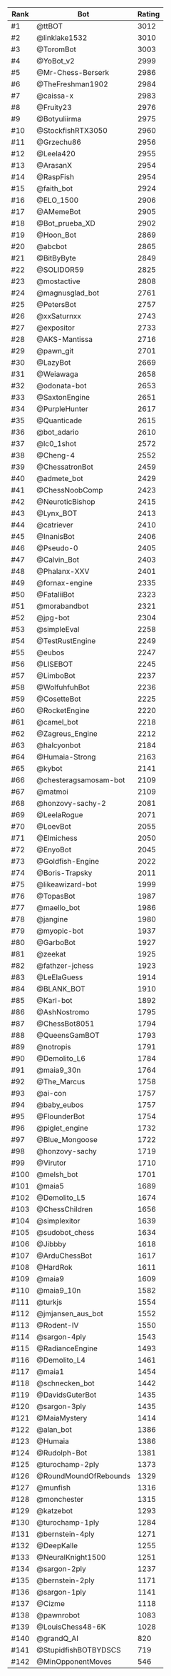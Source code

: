Rank|Bot|Rating
---|---|---
#1|@ttBOT|3012
#2|@linklake1532|3010
#3|@ToromBot|3003
#4|@YoBot_v2|2999
#5|@Mr-Chess-Berserk|2986
#6|@TheFreshman1902|2984
#7|@caissa-x|2983
#8|@Fruity23|2976
#9|@Botyuliirma|2975
#10|@StockfishRTX3050|2960
#11|@Grzechu86|2956
#12|@Leela420|2955
#13|@ArasanX|2954
#14|@RaspFish|2954
#15|@faith_bot|2924
#16|@ELO_1500|2906
#17|@AMemeBot|2905
#18|@Bot_prueba_XD|2902
#19|@Hoon_Bot|2869
#20|@abcbot|2865
#21|@BitByByte|2849
#22|@SOLIDOR59|2825
#23|@mostactive|2808
#24|@magnusglad_bot|2761
#25|@PetersBot|2757
#26|@xxSaturnxx|2743
#27|@expositor|2733
#28|@AKS-Mantissa|2716
#29|@pawn_git|2701
#30|@LazyBot|2669
#31|@Weiawaga|2658
#32|@odonata-bot|2653
#33|@SaxtonEngine|2651
#34|@PurpleHunter|2617
#35|@Quanticade|2615
#36|@bot_adario|2610
#37|@lc0_1shot|2572
#38|@Cheng-4|2552
#39|@ChessatronBot|2459
#40|@admete_bot|2429
#41|@ChessNoobComp|2423
#42|@NeuroticBishop|2415
#43|@Lynx_BOT|2413
#44|@catriever|2410
#45|@InanisBot|2406
#46|@Pseudo-0|2405
#47|@Calvin_Bot|2403
#48|@Phalanx-XXV|2401
#49|@fornax-engine|2335
#50|@FataliiBot|2323
#51|@morabandbot|2321
#52|@jpg-bot|2304
#53|@simpleEval|2258
#54|@TestRustEngine|2249
#55|@eubos|2247
#56|@LISEBOT|2245
#57|@LimboBot|2237
#58|@WolfuhfuhBot|2236
#59|@CosetteBot|2225
#60|@RocketEngine|2220
#61|@camel_bot|2218
#62|@Zagreus_Engine|2212
#63|@halcyonbot|2184
#64|@Humaia-Strong|2163
#65|@kybot|2141
#66|@chesteragsamosam-bot|2109
#67|@matmoi|2109
#68|@honzovy-sachy-2|2081
#69|@LeelaRogue|2071
#70|@LoevBot|2055
#71|@Elmichess|2050
#72|@EnyoBot|2045
#73|@Goldfish-Engine|2022
#74|@Boris-Trapsky|2011
#75|@likeawizard-bot|1999
#76|@TopasBot|1987
#77|@maello_bot|1986
#78|@jangine|1980
#79|@myopic-bot|1937
#80|@GarboBot|1927
#81|@zeekat|1925
#82|@fathzer-jchess|1923
#83|@LeElaGuess|1914
#84|@BLANK_BOT|1910
#85|@Karl-bot|1892
#86|@AshNostromo|1795
#87|@ChessBot8051|1794
#88|@QueensGamBOT|1793
#89|@notropis|1791
#90|@Demolito_L6|1784
#91|@maia9_30n|1764
#92|@The_Marcus|1758
#93|@ai-con|1757
#94|@baby_eubos|1757
#95|@FlounderBot|1754
#96|@piglet_engine|1732
#97|@Blue_Mongoose|1722
#98|@honzovy-sachy|1719
#99|@Virutor|1710
#100|@melsh_bot|1701
#101|@maia5|1689
#102|@Demolito_L5|1674
#103|@ChessChildren|1656
#104|@simplexitor|1639
#105|@sudobot_chess|1634
#106|@Jibbby|1618
#107|@ArduChessBot|1617
#108|@HardRok|1611
#109|@maia9|1609
#110|@maia9_10n|1582
#111|@turkjs|1554
#112|@jmjansen_aus_bot|1552
#113|@Rodent-IV|1550
#114|@sargon-4ply|1543
#115|@RadianceEngine|1493
#116|@Demolito_L4|1461
#117|@maia1|1454
#118|@schnecken_bot|1442
#119|@DavidsGuterBot|1435
#120|@sargon-3ply|1435
#121|@MaiaMystery|1414
#122|@alan_bot|1386
#123|@Humaia|1386
#124|@Rudolph-Bot|1381
#125|@turochamp-2ply|1373
#126|@RoundMoundOfRebounds|1329
#127|@munfish|1316
#128|@monchester|1315
#129|@katzebot|1293
#130|@turochamp-1ply|1284
#131|@bernstein-4ply|1271
#132|@DeepKalle|1255
#133|@NeuralKnight1500|1251
#134|@sargon-2ply|1237
#135|@bernstein-2ply|1171
#136|@sargon-1ply|1141
#137|@Cizme|1118
#138|@pawnrobot|1083
#139|@LouisChess48-6K|1028
#140|@grandQ_AI|820
#141|@StupidfishBOTBYDSCS|719
#142|@MinOpponentMoves|546
